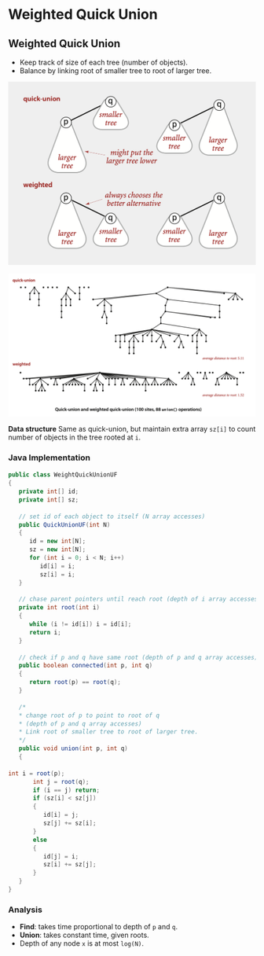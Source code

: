 # Weighted Quick Union

## Weighted Quick Union

* Keep track of size of each tree (number of objects).
* Balance by linking root of smaller tree to root of larger tree.

![Comparison between Quick Union and Weighted Quick Union](<../../.gitbook/assets/image (3) (1).png>)

![](<../../.gitbook/assets/image (8) (1).png>)

**Data structure** Same as quick-union, but maintain extra array `sz[i]` to count number of objects in the tree rooted at `i`.

### Java Implementation

```java
public class WeightQuickUnionUF 
{
   private int[] id;
   private int[] sz;
   
   // set id of each object to itself (N array accesses)
   public QuickUnionUF(int N)
   {
      id = new int[N];
      sz = new int[N]; 
      for (int i = 0; i < N; i++) 
         id[i] = i;
         sz[i] = i;
   }
   
   // chase parent pointers until reach root (depth of i array accesses)
   private int root(int i)
   {
      while (i != id[i]) i = id[i];
      return i; 
   }
   
   // check if p and q have same root (depth of p and q array accesses)
   public boolean connected(int p, int q)
   {
      return root(p) == root(q);
   }
   
   /* 
   * change root of p to point to root of q 
   * (depth of p and q array accesses)
   * Link root of smaller tree to root of larger tree.
   */
   public void union(int p, int q)
   {
       
int i = root(p);
       int j = root(q);
       if (i == j) return;
       if (sz[i] < sz[j]) 
       { 
          id[i] = j; 
          sz[j] += sz[i]; 
       }
       else 
       { 
          id[j] = i;
          sz[i] += sz[j]; 
       }
   }
}
```

### Analysis

* **Find**: takes time proportional to depth of `p` and `q`.
* **Union**: takes constant time, given roots.
* Depth of any node `x` is at most `log(N)`.
